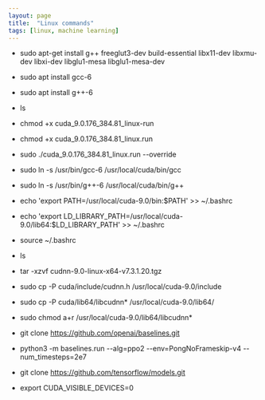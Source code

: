 ```yaml
---
layout: page
title:  "Linux commands"
tags: [linux, machine learning]
---
```


*	sudo apt-get install g++ freeglut3-dev build-essential libx11-dev libxmu-dev libxi-dev libglu1-mesa libglu1-mesa-dev
*	sudo apt install gcc-6
*	sudo apt install g++-6
*	ls
*	chmod +x cuda_9.0.176_384.81_linux-run
*	chmod +x cuda_9.0.176_384.81_linux.run
*	sudo ./cuda_9.0.176_384.81_linux.run --override
*	sudo ln -s /usr/bin/gcc-6 /usr/local/cuda/bin/gcc
*	sudo ln -s /usr/bin/g++-6 /usr/local/cuda/bin/g++
*	echo 'export PATH=/usr/local/cuda-9.0/bin:$PATH' >> ~/.bashrc
*	echo 'export LD_LIBRARY_PATH=/usr/local/cuda-9.0/lib64:$LD_LIBRARY_PATH' >> ~/.bashrc
*	source ~/.bashrc
*	ls
*	tar -xzvf cudnn-9.0-linux-x64-v7.3.1.20.tgz
*	sudo cp -P cuda/include/cudnn.h /usr/local/cuda-9.0/include
*	sudo cp -P cuda/lib64/libcudnn* /usr/local/cuda-9.0/lib64/
*	sudo chmod a+r /usr/local/cuda-9.0/lib64/libcudnn*



*	git clone https://github.com/openai/baselines.git
*	python3 -m baselines.run --alg=ppo2 --env=PongNoFrameskip-v4 --num_timesteps=2e7

*	git clone https://github.com/tensorflow/models.git
*	export CUDA_VISIBLE_DEVICES=0